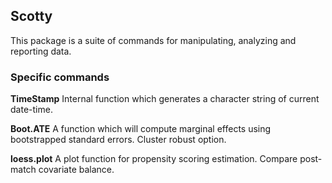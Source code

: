 ## Scotty

This package is a suite of commands for manipulating, analyzing and reporting data.

### Specific commands  

**TimeStamp** Internal function which generates a character string of current date-time. 

**Boot.ATE** A function which will compute marginal effects using bootstrapped standard errors. Cluster robust option.

**loess.plot** A plot function for propensity scoring estimation. Compare post-match covariate balance.  

